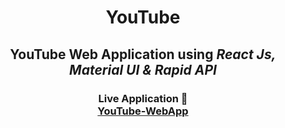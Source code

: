 <h1 align="center">YouTube</h1>

<h2 align="center">
  YouTube Web Application using <em> React Js, Material UI & Rapid API </em>
</h2>

<h3 align="center">
  Live Application 🚀
  <br/>
  <a href= "https://srushtirajbhosale.github.io/youtube-app/" target="_blank" rel="noreferrer">
    YouTube-WebApp
  </a>
</h3>
